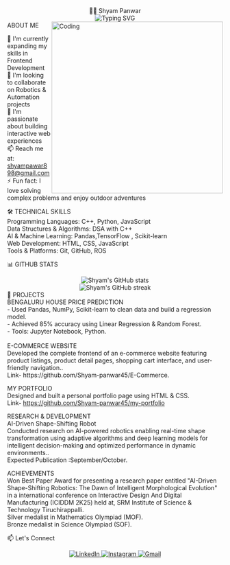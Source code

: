 <div align="center">👨‍💻 Shyam Panwar</div>
<div align="center">
  <img src="https://readme-typing-svg.herokuapp.com?font=Fira+Code&pause=1000&color=0969DA&center=true&vCenter=true&random=false&width=435&lines=Frontend+Developer;Robotics+%26+Automation+Enthusiast;Problem+Solver;Lifelong+Learner" alt="Typing SVG" />
</div>
<img align="right" alt="Coding" width="400" src="https://media.giphy.com/media/v1.Y2lkPTc5MGI3NjExbXNxNXAybjJ1cjExMmVjYzM5cWdldXRiMngwN2ppeHg1NXZpYTQ1NSZlcD12MV9pbnRlcm5hbF9naWZfYnlfaWQmY3Q9Zw/qgQUggAC3Pfv687qPC/giphy.gif">
ABOUT ME

🌱 I'm currently expanding my skills in Frontend Development <br/>
👯 I'm looking to collaborate on Robotics & Automation projects <br/>
🚀 I'm passionate about building interactive web experiences <br/>
📫 Reach me at: shyampawar898@gmail.com <br/>
⚡ Fun fact: I love solving complex problems and enjoy outdoor adventures <br/>

🛠️  TECHNICAL SKILLS <br/>
Programming Languages: C++, Python, JavaScript  <br/>
Data Structures & Algorithms: DSA with C++ <br/>
AI & Machine Learning: Pandas,TensorFlow , Scikit-learn  <br/>
Web Development: HTML, CSS, JavaScript  <br/>
Tools & Platforms: Git, GitHub, ROS  <br/>

📊 GITHUB STATS
<div align="center">
  <img src="https://github-readme-stats.vercel.app/api?username=shyam-panwar45&show_icons=true&theme=prussian" alt="Shyam's GitHub stats" />
</div>
<div align="center">
  <img src="https://github-readme-streak-stats.herokuapp.com/?user=shyam-panwar45&theme=prussian" alt="Shyam's GitHub streak" />
</div>
🌟 PROJECTS
 <br/>
 BENGALURU HOUSE PRICE PREDICTION <br/>
- Used Pandas, NumPy, Scikit-learn to clean data and build a regression model. <br/>
- Achieved 85% accuracy using Linear Regression & Random Forest. <br/>
- Tools: Jupyter Notebook, Python. <br/>
<br/>
E-COMMERCE WEBSITE <br/>
Developed the complete frontend of an e-commerce website featuring product listings, product detail pages, shopping cart interface, and user-friendly navigation.. <br/>
Link- https://github.com/Shyam-panwar45/E-Commerce.<br/>

MY PORTFOLIO <br/>
Designed and built a personal portfolio page using HTML & CSS. <br/>
Link- https://github.com/Shyam-panwar45/my-portfolio <br/>

RESEARCH & DEVELOPMENT<br/>
AI-Driven Shape-Shifting Robot<br/>
Conducted research on AI-powered robotics enabling real-time shape transformation using adaptive algorithms and deep learning models for intelligent decision-making and optimized performance in dynamic environments..<br/>
Expected Publication :September/October.<br/>

ACHIEVEMENTS<br/>
Won Best Paper Award for presenting a research paper entitled "AI-Driven Shape-Shifting Robotics: The Dawn of Intelligent Morphological Evolution" in a international conference on Interactive Design And Digital Manufacturing (ICIDDM 2K25) held at, SRM Institute of Science & Technology Tiruchirappalli.<br/>
Silver medalist in Mathematics Olympiad (MOF).<br/>
Bronze medalist in Science Olympiad (SOF).

📫 Let's Connect
<div align="center">
  <a href="https://linkedin.com/in/shyam-panwar-1709a82a0" target="_blank">
    <img src="https://img.shields.io/badge/LinkedIn-0077B5?style=for-the-badge&logo=linkedin&logoColor=white" alt="LinkedIn" />
  </a>
  <a href="https://instagram.com/shyamm_45" target="_blank">
    <img src="https://img.shields.io/badge/Instagram-E4405F?style=for-the-badge&logo=instagram&logoColor=white" alt="Instagram" />
  </a>
  <a href="mailto:shyampawar898@gmail.com">
    <img src="https://img.shields.io/badge/Gmail-D14836?style=for-the-badge&logo=gmail&logoColor=white" alt="Gmail" />
  </a>
</div>
